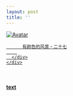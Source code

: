 ```yaml
---
layout: post
title: ''
---
```


<p class="imglist">

<div class="image-container">
  <a href="https://pic.imgdb.cn/item/5ee89b752cb53f50fec0beff.jpg"  data-fancybox="images">
    <img src="https://pic.imgdb.cn/item/5ee89b752cb53f50fec0bf0e.jpg" alt="Avatar" class="image" />
    <div class="overlay">
      <div class="text">
        
          有颜色的风景・二十七
        
      </div>
    </div>
  </a>
</div>








<a href="https://pic.imgdb.cn/item/5ee89b752cb53f50fec0bf03.jpg" data-fancybox="images"><img src="" /></a>
<a href="https://pic.imgdb.cn/item/5ee89b752cb53f50fec0bf06.jpg" data-fancybox="images"><img src="" /></a>
<a href="https://pic.imgdb.cn/item/5ee89b752cb53f50fec0bf0b.jpg" data-fancybox="images"><img src="" /></a>
<a href="https://pic.imgdb.cn/item/5ee89b752cb53f50fec0bf0e.jpg" data-fancybox="images"><img src="" /></a>
<a href="https://pic.imgdb.cn/item/5ee89b752cb53f50fec0bf16.jpg" data-fancybox="images"><img src="" /></a>
<a href="https://pic.imgdb.cn/item/5ee89b752cb53f50fec0bf19.jpg" data-fancybox="images"><img src="" /></a>
<a href="https://pic.imgdb.cn/item/5ee89b752cb53f50fec0bf1c.jpg" data-fancybox="images"><img src="" /></a>
<a href="https://pic.imgdb.cn/item/5ee89b752cb53f50fec0bf20.jpg" data-fancybox="images"><img src="" /></a>
<a href="https://pic.imgdb.cn/item/5ee89b752cb53f50fec0bf25.jpg" data-fancybox="images"><img src="" /></a>
<a href="https://pic.imgdb.cn/item/5ee89b752cb53f50fec0bf27.jpg" data-fancybox="images"><img src="" /></a>
<a href="https://pic.imgdb.cn/item/5ee89b752cb53f50fec0bf2a.jpg" data-fancybox="images"><img src="" /></a>
<a href="https://pic.imgdb.cn/item/5ee89b752cb53f50fec0bf2e.jpg" data-fancybox="images"><img src="" /></a>
<a href="https://pic.imgdb.cn/item/5ee89b752cb53f50fec0bf34.jpg" data-fancybox="images"><img src="" /></a>
<a href="https://pic.imgdb.cn/item/5ee89b752cb53f50fec0bf37.jpg" data-fancybox="images"><img src="" /></a>
<a href="https://pic.imgdb.cn/item/5ee89b752cb53f50fec0bf39.jpg" data-fancybox="images"><img src="" /></a>
<a href="https://pic.imgdb.cn/item/5ee89b752cb53f50fec0bf3c.jpg" data-fancybox="images"><img src="" /></a>
<a href="https://pic.imgdb.cn/item/5ee89b752cb53f50fec0bf3e.jpg" data-fancybox="images"><img src="" /></a>
<a href="https://pic.imgdb.cn/item/5ee89b752cb53f50fec0bf44.jpg" data-fancybox="images"><img src="" /></a>
<a href="https://pic.imgdb.cn/item/5ee89b752cb53f50fec0bf49.jpg" data-fancybox="images"><img src="" /></a>
<a href="https://pic.imgdb.cn/item/5ee89b752cb53f50fec0bf4d.jpg" data-fancybox="images"><img src="" /></a>
<a href="https://pic.imgdb.cn/item/5ee89b752cb53f50fec0bf4f.jpg" data-fancybox="images"><img src="" /></a>
<a href="https://pic.imgdb.cn/item/5ee89b752cb53f50fec0bf52.jpg" data-fancybox="images"><img src="" /></a>
<a href="https://pic.imgdb.cn/item/5ee89b752cb53f50fec0bf54.jpg" data-fancybox="images"><img src="" /></a>
<a href="https://pic.imgdb.cn/item/5ee89b752cb53f50fec0bf57.jpg" data-fancybox="images"><img src="" /></a>
<a href="https://pic.imgdb.cn/item/5ee89b752cb53f50fec0bf59.jpg" data-fancybox="images"><img src="" /></a>
<a href="https://pic.imgdb.cn/item/5ee89b752cb53f50fec0bf5e.jpg" data-fancybox="images"><img src="" /></a>
<a href="https://pic.imgdb.cn/item/5ee89b752cb53f50fec0bf60.jpg" data-fancybox="images"><img src="" /></a>
<a href="https://pic.imgdb.cn/item/5ee89b752cb53f50fec0bf65.jpg" data-fancybox="images"><img src="" /></a>
<a href="https://pic.imgdb.cn/item/5ee89b752cb53f50fec0bf68.jpg" data-fancybox="images"><img src="" /></a>
<a href="https://pic.imgdb.cn/item/5ee89ba92cb53f50fec0ef1e.jpg" data-fancybox="images"><img src="" /></a>
<a href="https://pic.imgdb.cn/item/5ee89ba92cb53f50fec0ef20.jpg" data-fancybox="images"><img src="" /></a>
<a href="https://pic.imgdb.cn/item/5ee89ba92cb53f50fec0ef25.jpg" data-fancybox="images"><img src="" /></a>
<a href="https://pic.imgdb.cn/item/5ee89ba92cb53f50fec0ef29.jpg" data-fancybox="images"><img src="" /></a>
<a href="https://pic.imgdb.cn/item/5ee89baa2cb53f50fec0ef2d.jpg" data-fancybox="images"><img src="" /></a>
<a href="https://pic.imgdb.cn/item/5ee89baa2cb53f50fec0ef32.jpg" data-fancybox="images"><img src="" /></a>
<a href="https://pic.imgdb.cn/item/5ee89baa2cb53f50fec0ef3b.jpg" data-fancybox="images"><img src="" /></a>
<a href="https://pic.imgdb.cn/item/5ee89baa2cb53f50fec0ef41.jpg" data-fancybox="images"><img src="" /></a>
<a href="https://pic.imgdb.cn/item/5ee89baa2cb53f50fec0ef45.jpg" data-fancybox="images"><img src="" /></a>
<a href="https://pic.imgdb.cn/item/5ee89baa2cb53f50fec0ef48.jpg" data-fancybox="images"><img src="" /></a>
<a href="https://pic.imgdb.cn/item/5ee89baa2cb53f50fec0ef4c.jpg" data-fancybox="images"><img src="" /></a>
<a href="https://pic.imgdb.cn/item/5ee89baa2cb53f50fec0ef51.jpg" data-fancybox="images"><img src="" /></a>


</p>


#### [text](/works/0055a.html)
